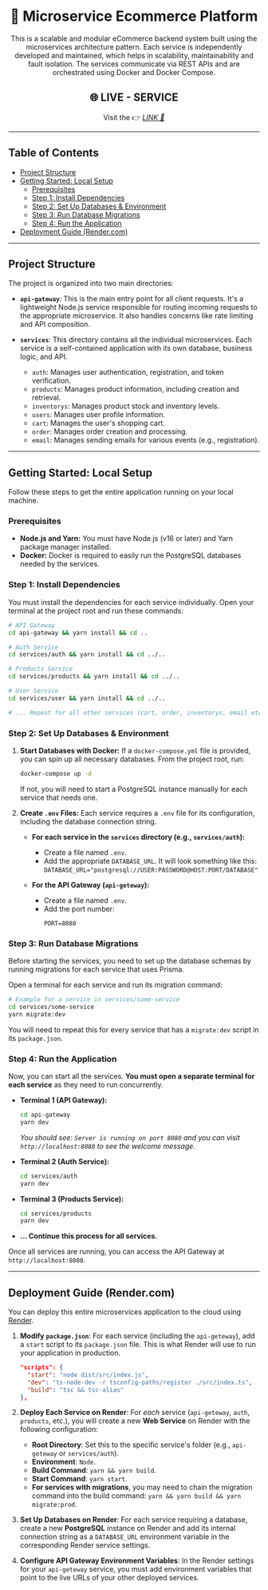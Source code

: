 <div align="center">

# 🛒 Microservice Ecommerce Platform 
  
This is a scalable and modular eCommerce backend system built using the microservices architecture pattern. Each service is independently developed and maintained, which helps in scalability, maintainability and fault isolation. The services communicate via REST APIs and are orchestrated using Docker and Docker Compose.

## 🌐 LIVE - SERVICE 
Visit the 👉 [_LINK 🔗_](https://e-commerce-microservice-gnvx.onrender.com/)
</div> 

---

## Table of Contents

- [Project Structure](#project-structure)
- [Getting Started: Local Setup](#getting-started-local-setup)
  - [Prerequisites](#prerequisites)
  - [Step 1: Install Dependencies](#step-1-install-dependencies)
  - [Step 2: Set Up Databases & Environment](#step-2-set-up-databases--environment)
  - [Step 3: Run Database Migrations](#step-3-run-database-migrations)
  - [Step 4: Run the Application](#step-4-run-the-application)
- [Deployment Guide (Render.com)](#deployment-guide-rendercom)

---

## Project Structure

The project is organized into two main directories:

-   **`api-gateway`**: This is the main entry point for all client requests. It's a lightweight Node.js service responsible for routing incoming requests to the appropriate microservice. It also handles concerns like rate limiting and API composition.

-   **`services`**: This directory contains all the individual microservices. Each service is a self-contained application with its own database, business logic, and API.
    -   `auth`: Manages user authentication, registration, and token verification.
    -   `products`: Manages product information, including creation and retrieval.
    -   `inventorys`: Manages product stock and inventory levels.
    -   `users`: Manages user profile information.
    -   `cart`: Manages the user's shopping cart.
    -   `order`: Manages order creation and processing.
    -   `email`: Manages sending emails for various events (e.g., registration).

---

## Getting Started: Local Setup

Follow these steps to get the entire application running on your local machine.

### Prerequisites

-   **Node.js and Yarn:** You must have Node.js (v16 or later) and Yarn package manager installed.
-   **Docker:** Docker is required to easily run the PostgreSQL databases needed by the services.

### Step 1: Install Dependencies

You must install the dependencies for each service individually. Open your terminal at the project root and run these commands:

```bash
# API Gateway
cd api-gateway && yarn install && cd ..

# Auth Service
cd services/auth && yarn install && cd ../..

# Products Service
cd services/products && yarn install && cd ../..

# User Service
cd services/user && yarn install && cd ../..

# ... Repeat for all other services (cart, order, inventorys, email etc.)
```

### Step 2: Set Up Databases & Environment

1.  **Start Databases with Docker:** If a `docker-compose.yml` file is provided, you can spin up all necessary databases. From the project root, run:
    ```bash
    docker-compose up -d
    ```
    If not, you will need to start a PostgreSQL instance manually for each service that needs one.

2.  **Create `.env` Files:** Each service requires a `.env` file for its configuration, including the database connection string.

    -   **For each service in the `services` directory (e.g., `services/auth`):**
        -   Create a file named `.env`.
        -   Add the appropriate `DATABASE_URL`. It will look something like this: `DATABASE_URL="postgresql://USER:PASSWORD@HOST:PORT/DATABASE"`

    -   **For the API Gateway (`api-geteway`):**
        -   Create a file named `.env`.
        -   Add the port number:
            ```
            PORT=8080
            ```

### Step 3: Run Database Migrations

Before starting the services, you need to set up the database schemas by running migrations for each service that uses Prisma.

Open a terminal for each service and run its migration command:

```bash
# Example for a service in services/some-service
cd services/some-service
yarn migrate:dev
```
You will need to repeat this for every service that has a `migrate:dev` script in its `package.json`.

### Step 4: Run the Application

Now, you can start all the services. **You must open a separate terminal for each service** as they need to run concurrently.

-   **Terminal 1 (API Gateway):**
    ```bash
    cd api-gateway
    yarn dev
    ```
    *You should see: `Server is running on port 8080` and you can visit `http://localhost:8080` to see the welcome message.*

-   **Terminal 2 (Auth Service):**
    ```bash
    cd services/auth
    yarn dev
    ```

-   **Terminal 3 (Products Service):**
    ```bash
    cd services/products
    yarn dev
    ```

-   **... Continue this process for all services.**

Once all services are running, you can access the API Gateway at `http://localhost:8080`.

---

## Deployment Guide (Render.com)

You can deploy this entire microservices application to the cloud using [Render](https://render.com/).

1.  **Modify `package.json`**: For each service (including the `api-geteway`), add a `start` script to its `package.json` file. This is what Render will use to run your application in production.

    ```json
    "scripts": {
      "start": "node dist/src/index.js",
      "dev": "ts-node-dev -r tsconfig-paths/register ./src/index.ts",
      "build": "tsc && tsc-alias"
    },
    ```

2.  **Deploy Each Service on Render**: For *each* service (`api-geteway`, `auth`, `products`, etc.), you will create a new **Web Service** on Render with the following configuration:
    -   **Root Directory**: Set this to the specific service's folder (e.g., `api-geteway` or `services/auth`).
    -   **Environment**: `Node`.
    -   **Build Command**: `yarn && yarn build`.
    -   **Start Command**: `yarn start`.
    -   **For services with migrations**, you may need to chain the migration command into the build command: `yarn && yarn build && yarn migrate:prod`.

3.  **Set Up Databases on Render**: For each service requiring a database, create a new **PostgreSQL** instance on Render and add its internal connection string as a `DATABASE_URL` environment variable in the corresponding Render service settings.

4.  **Configure API Gateway Environment Variables**: In the Render settings for your `api-geteway` service, you must add environment variables that point to the live URLs of your other deployed services.
